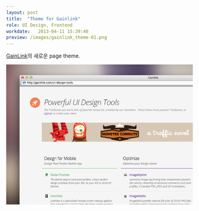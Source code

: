 ```yaml
---
layout: post
title:  "Theme for Gainlink"
role: UI Design, Frontend
workdate:   2013-04-11 15:39:40
preview: /images/gainlink_theme-01.png
---
```


[GainLink](http://gainlink.com)의 새로운 page theme.

![Picture 1](/images/gainlink_theme-01.png)